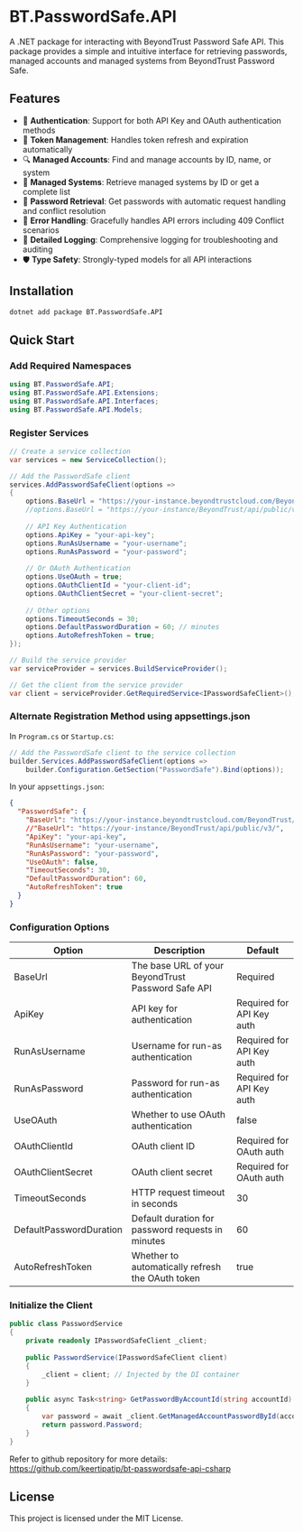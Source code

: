 # BT.PasswordSafe.API

A .NET package for interacting with BeyondTrust Password Safe API. This package provides a simple and intuitive interface for retrieving passwords, managed accounts and managed systems from BeyondTrust Password Safe.

## Features

- 🔐 **Authentication**: Support for both API Key and OAuth authentication methods
- 🔄 **Token Management**: Handles token refresh and expiration automatically
- 🔍 **Managed Accounts**: Find and manage accounts by ID, name, or system
- 🔎 **Managed Systems**: Retrieve managed systems by ID or get a complete list
- 🔑 **Password Retrieval**: Get passwords with automatic request handling and conflict resolution
- 🧩 **Error Handling**: Gracefully handles API errors including 409 Conflict scenarios
- 📝 **Detailed Logging**: Comprehensive logging for troubleshooting and auditing
- 🛡️ **Type Safety**: Strongly-typed models for all API interactions

## Installation

```bash
dotnet add package BT.PasswordSafe.API
```

## Quick Start

### Add Required Namespaces

```csharp
using BT.PasswordSafe.API;
using BT.PasswordSafe.API.Extensions;
using BT.PasswordSafe.API.Interfaces;
using BT.PasswordSafe.API.Models;
```

### Register Services

```csharp
// Create a service collection
var services = new ServiceCollection();

// Add the PasswordSafe client
services.AddPasswordSafeClient(options =>
{
    options.BaseUrl = "https://your-instance.beyondtrustcloud.com/BeyondTrust/api/public/v3/";
    //options.BaseUrl = "https://your-instance/BeyondTrust/api/public/v3/";
    
    // API Key Authentication
    options.ApiKey = "your-api-key";
    options.RunAsUsername = "your-username";
    options.RunAsPassword = "your-password";
    
    // Or OAuth Authentication
    options.UseOAuth = true;
    options.OAuthClientId = "your-client-id";
    options.OAuthClientSecret = "your-client-secret";
    
    // Other options
    options.TimeoutSeconds = 30;
    options.DefaultPasswordDuration = 60; // minutes
    options.AutoRefreshToken = true;
});

// Build the service provider
var serviceProvider = services.BuildServiceProvider();

// Get the client from the service provider
var client = serviceProvider.GetRequiredService<IPasswordSafeClient>();
```

### Alternate Registration Method using appsettings.json

In `Program.cs` or `Startup.cs`:

```csharp
// Add the PasswordSafe client to the service collection
builder.Services.AddPasswordSafeClient(options => 
    builder.Configuration.GetSection("PasswordSafe").Bind(options));
```

In your `appsettings.json`:

```json
{
  "PasswordSafe": {
    "BaseUrl": "https://your-instance.beyondtrustcloud.com/BeyondTrust/api/public/v3/",
    //"BaseUrl": "https://your-instance/BeyondTrust/api/public/v3/",
    "ApiKey": "your-api-key",
    "RunAsUsername": "your-username",
    "RunAsPassword": "your-password",
    "UseOAuth": false,
    "TimeoutSeconds": 30,
    "DefaultPasswordDuration": 60,
    "AutoRefreshToken": true
  }
}
```

### Configuration Options

| Option | Description | Default |
|--------|-------------|---------|
| BaseUrl | The base URL of your BeyondTrust Password Safe API | Required |
| ApiKey | API key for authentication | Required for API Key auth |
| RunAsUsername | Username for run-as authentication | Required for API Key auth |
| RunAsPassword | Password for run-as authentication | Required for API Key auth |
| UseOAuth | Whether to use OAuth authentication | false |
| OAuthClientId | OAuth client ID | Required for OAuth auth |
| OAuthClientSecret | OAuth client secret | Required for OAuth auth |
| TimeoutSeconds | HTTP request timeout in seconds | 30 |
| DefaultPasswordDuration | Default duration for password requests in minutes | 60 |
| AutoRefreshToken | Whether to automatically refresh the OAuth token | true |

### Initialize the Client

```csharp
public class PasswordService
{
    private readonly IPasswordSafeClient _client;
    
    public PasswordService(IPasswordSafeClient client)
    {
        _client = client; // Injected by the DI container
    }
    
    public async Task<string> GetPasswordByAccountId(string accountId)
    {
        var password = await _client.GetManagedAccountPasswordById(accountId);
        return password.Password;
    }
}
```
Refer to github repository for more details: https://github.com/keertipatip/bt-passwordsafe-api-csharp

## License

This project is licensed under the MIT License.

